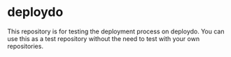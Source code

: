 deploydo
========

This repository is for testing the deployment process on deploydo.
You can use this as a test repository without the need to test with your own repositories.
